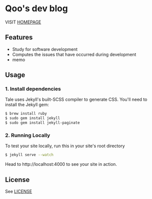 # Qoo's dev blog
VISIT [HOMEPAGE](https://baehoyeon.github.io)

## Features
- Study for software development
- Computes the issues that have occurred during development
- memo

## Usage
### 1. Install dependencies
Tale uses Jekyll's built-SCSS compiler to generate CSS. You'll need to install the Jekyll gem:

```bash
$ brew install ruby
$ sudo gem install jekyll
$ sudo gem install jekyll-paginate
```

### 2. Running Locally
To test your site locally, run this in your site's root directory

```bash
$ jekyll serve --watch
```

Head to http://localhost:4000 to see your site in action.

## License
See [LICENSE](https://github.com/chesterhow/tale/blob/master/LICENSE)
